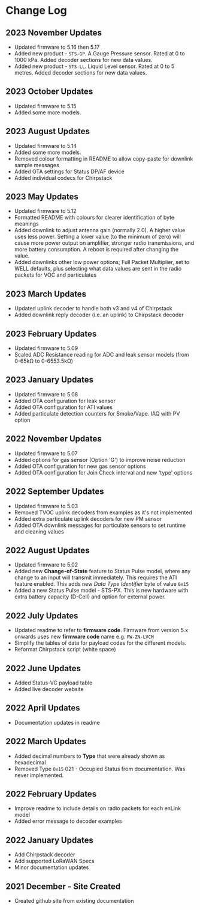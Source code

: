 # Change Log

## 2023 November Updates

- Updated firmware to 5.16 then 5.17
- Added new product - `STS-GP`. A Gauge Pressure sensor. Rated at 0 to 1000 kPa. Added decoder sections for new data values.
- Added new product - `STS-LL`. Liquid Level sensor. Rated at 0 to 5 metres. Added decoder sections for new data values.

## 2023 October Updates

- Updated firmware to 5.15
- Added some more models.

## 2023 August Updates

- Updated firmware to 5.14
- Added some more models.
- Removed colour formatting in README to allow copy-paste for downlink sample messages
- Added OTA settings for Status DP/AF device
- Added individual codecs for Chirpstack

## 2023 May Updates

- Updated firmware to 5.12
- Formatted README with colours for clearer identification of byte meanings
- Added downlink to adjust antenna gain (normally 2.0). A higher value uses less power. Setting a lower value (to the minimum of zero) will cause more power output on amplifier, stronger radio transmissions, and more battery consumption. A reboot is required after changing the value.
- Added downlinks other low power options; Full Packet Multiplier, set to WELL defaults, plus selecting what data values are sent in the radio packets for VOC and particulates

## 2023 March Updates

- Updated uplink decoder to handle both v3 and v4 of Chirpstack
- Added downlink reply decoder (i.e. an uplink) to Chirpstack decoder

## 2023 February Updates

- Updated firmware to 5.09
- Scaled ADC Resistance reading for ADC and leak sensor models (from 0-65kΩ to 0-6553.5kΩ)

## 2023 January Updates

- Updated firmware to 5.08
- Added OTA configuration for leak sensor
- Added OTA configuration for ATI values
- Added particulate detection counters for Smoke/Vape. IAQ with PV option

## 2022 November Updates

- Updated firmware to 5.07
- Added options for gas sensor (Option 'G') to improve noise reduction
- Added OTA configuration for new gas sensor options
- Added OTA configuration for Join Check interval and new 'type' options

## 2022 September Updates

- Updated firmware to 5.03
- Removed TVOC uplink decoders from examples as it's not implemented
- Added extra particulate uplink decoders for new PM sensor
- Added OTA downlink messages for particulate sensors to set runtime and cleaning values

## 2022 August Updates

- Updated firmware to 5.02
- Added new **Change-of-State** feature to Status Pulse model, where any change to an input will transmit immediately. This requires the ATI feature enabled. This adds new *Data Type Identifier* byte of value `0x15`
- Added a new Status Pulse model - STS-PX. This is new hardware with extra battery capacity (D-Cell) and option for external power.

## 2022 July Updates

- Updated readme to refer to **firmware code**. Firmware from version 5.x onwards uses new **firmware code** name e.g. `FW-ZN-LVCM`
- Simplify the tables of data for payload codes for the different models.
- Reformat Chirpstack script (white space)

## 2022 June Updates

- Added Status-VC payload table
- Added live decoder website

## 2022 April Updates

- Documentation updates in readme

## 2022 March Updates

- Added decimal numbers to **Type** that were already shown as hexadecimal
- Removed Type `0x15` 021 - Occupied Status from documentation. Was never implemented.

## 2022 February Updates

- Improve readme to include details on radio packets for each enLink model
- Added error message to decoder examples

## 2022 January Updates

- Add Chirpstack decoder
- Add supported LoRaWAN Specs
- Minor documentation updates

## 2021 December - Site Created

- Created github site from existing documentation
